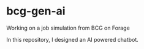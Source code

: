 # bcg-gen-ai
Working on a job simulation from BCG on Forage

In this repository, I designed an AI powered chatbot.
